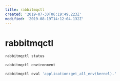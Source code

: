 ```yaml
---
title: rabbitmqctl
created: '2019-07-30T06:19:49.223Z'
modified: '2019-08-19T14:12:04.132Z'
---
```


# rabbitmqctl


```sh
rabbitmqctl status

rabbitmqctl environment

rabbitmqctl eval 'application:get_all_env(kernel).' 
```
